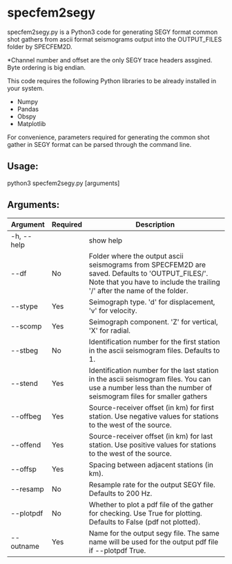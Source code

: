 # specfem2segy

specfem2segy.py is a Python3 code for generating SEGY format common shot gathers from ascii format seismograms output into the OUTPUT_FILES folder by SPECFEM2D. 

*Channel number and offset are the only SEGY trace headers assgined. Byte ordering is big endian.


This code requires the following Python libraries to be already installed in your system.

* Numpy
* Pandas
* Obspy
* Matplotlib

For convenience, parameters required for generating the common shot gather in SEGY format can be parsed through the command line. 

## Usage: 
<addr> python3 specfem2segy.py [arguments] 
    
## Arguments:
    
Argument | Required | Description
-------|------|------ 
-h, --help | | show help
--df | No |Folder where the output ascii seismograms from SPECFEM2D are saved. Defaults to 'OUTPUT_FILES/'. Note that you have to include the trailing '/' after the name of the folder.
--stype | Yes | Seimograph type. 'd' for displacement, 'v' for velocity.
--scomp | Yes | Seimograph component. 'Z' for vertical, 'X' for radial.
--stbeg | No  | Identification number for the first station in the ascii seismogram files. Defaults to 1.
--stend | Yes |Identification number for the last station in the ascii seismogram files. You can use a number less than the number of seismogram files for smaller gathers
--offbeg | Yes | Source-receiver offset (in km) for first station. Use negative values for stations to the west of the source.
--offend | Yes |Source-receiver offset (in km) for last station. Use positive values for stations to the west of the source.
--offsp | Yes | Spacing between adjacent stations (in km).
--resamp | No | Resample rate for the output SEGY file. Defaults to 200 Hz.
--plotpdf | No |Whether to plot a pdf file of the gather for checking. Use True for plotting. Defaults to False (pdf not plotted).
--outname | Yes | Name for the output segy file. The same name will be used for the output pdf file if --plotpdf True.
